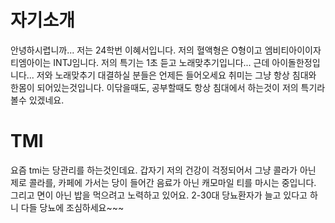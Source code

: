 # 자기소개

안녕하시렵니까... 저는 24학번 이혜서입니다.
저의 혈액형은 O형이고 엠비티아이이자 티엠아이는 INTJ임니다.
저의 특기는 1초 듣고 노래맞추기입니다... 근데 아이돌한정입니다... 저와 노래맞추기 대결하실 분들은 언제든 들어오세요
취미는 그냥 항상 침대와 한몸이 되어있는것입니다. 이닦을때도, 공부할때도 항상 침대에서 하는것이 저의 특기라 볼수 있겠네요.

# TMI

요즘 tmi는 당관리를 하는것인데요. 갑자기 저의 건강이 걱정되어서 그냥 콜라가 아닌 제로 콜라를, 카페에 가서는 당이 들어간 음료가 아닌 캐모마일 티를 마시는 중입니다. 
그리고 면이 아닌 밥을 먹으려고 노력하고 있어요. 2-30대 당뇨환자가 늘고 있다고 하니 다들 당뇨에 조심하세요~~~


